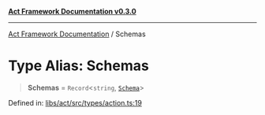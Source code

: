 [**Act Framework Documentation v0.3.0**](../README.md)

***

[Act Framework Documentation](../globals.md) / Schemas

# Type Alias: Schemas

> **Schemas** = `Record`\<`string`, [`Schema`](Schema.md)\>

Defined in: [libs/act/src/types/action.ts:19](https://github.com/Rotorsoft/act-root/blob/ecf1ab2f895c5bdf2d70db49738046df56c78030/libs/act/src/types/action.ts#L19)
